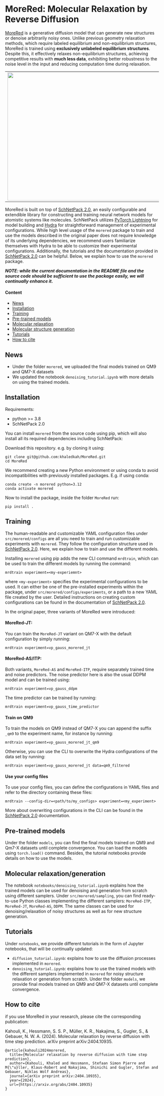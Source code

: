 # MoreRed: Molecular Relaxation by Reverse Diffusion

[MoreRed](https://arxiv.org/abs/2404.10935) is a generative diffusion model that can generate new structures or denoise arbitrarily noisy ones. Unlike previous geometry relaxation methods, which require labeled equilibrium and non-equilibrium structures, MoreRed is trained using **exclusively unlabeled equilibrium structures**. Despite this, it effectively relaxes non-equilibrium structures, achieving competitive results with **much less data**, exhibiting better robustness to the noise level in the input and reducing computation time during relaxation.

<table align="center", border=0>
  <tr>
    <td rowspan="2">
      <img src="https://github.com/khaledkah/MoreRed/assets/56682622/5f7a680e-7fd2-434e-b3a8-abc2aad6d39f" width="550" height="420">
    </td>
    <td>
      <img src="https://github.com/khaledkah/MoreRed/assets/56682622/a02032ba-a3a2-4b20-9658-faada1cbdd73" width="300" height="200">
    </td>
  </tr>
  <tr>
    <td>
      <img src="https://github.com/khaledkah/MoreRed/assets/56682622/dc18a881-8abc-48c8-a704-e10dc528998c" width="300" height="200">
    </td>
  </tr>
</table>

MoreRed is built on top of [SchNetPack 2.0](https://github.com/atomistic-machine-learning/schnetpack/tree/master), an easily configurable and extendible library for constructing and training neural network models for atomistic systems like molecules. SchNetPack utilizes [PyTorch Lightning](https://www.pytorchlightning.ai/) for model building and [Hydra](https://hydra.cc/) for straightforward management of experimental configurations. While high level usage of the `morered` package to train and use the models described in the original paper does not require knowledge of its underlying dependencies, we recommend users familiarize themselves with Hydra to be able to customize their experimental configurations. Additionally, the tutorials and the documentation provided in [SchNetPack 2.0](https://github.com/atomistic-machine-learning/schnetpack/tree/master) can be helpful. Below, we explain how to use the `morered` package.

**_NOTE: while the current documentation in the README file and the source code should be sufficient to use the package easily, we will continually enhance it._**

#### Content

+ [News](/README.md##News)
+ [Installation](/README.md##Installation)
+ [Training](/README.md##Training)
+ [Pre-trained models](/README.md##Pre-trained-models)
+ [Molecular relaxation](/README.md##Molecular-relaxation)
+ [Molecular structure generation](/README.md##Molecular-structure-generation)
+ [Tutorials](/README.md##Tutorials)
+ [How to cite](/README.md##How-to-cite)

## News
- Under the folder `morered`, we uploaded the final models trained on QM9 and QM7-X datasets
- We updated the notebook `denoising_tutorial.ipynb` with more details on using the trained models.

## Installation
Requirements:
- python >= 3.8
- SchNetPack 2.0

You can install `morered` from the source code using pip, which will also install all its required dependencies including SchNetPack:

Download this repository. e.g. by cloning it using:
```
git clone git@github.com:khaledkah/MoreRed.git
cd MoreRed
```
We recommend creating a new Python environment or using conda to avoid incompatibilities with previously installed packages. E.g. if using conda:
```
conda create -n morered python=3.12
conda activate morered
```
Now to install the package, inside the folder `MoreRed` run:
```
pip install .
```

## Training
The human-readable and customizable YAML configuration files under `src/morered/configs` are all you need to train and run customizable experiments with `morered`. They follow the configuration structure used in [SchNetPack 2.0](https://github.com/atomistic-machine-learning/schnetpack/tree/master). Here, we explain how to train and use the different models.

Installing `morered` using pip adds the new CLI command `mrdtrain`, which can be used to train the different models by running the command:
```
mrdtrain experiment=<my-experiemnt>
```
where `<my-experiment>` specifies the experimental configurations to be used. It can either be one of the pre-installed experiments within the package, under `src/morered/configs/experiments`, or a path to a new YAML file created by the user. Detailed instructions on creating custom configurations can be found in the documentation of [SchNetPack 2.0](https://github.com/atomistic-machine-learning/schnetpack/tree/master).

In the original paper, three variants of MoreRed were introduced:

#### MoreRed-JT:
You can train the `MoreRed-JT` variant on QM7-X with the default configuration by simply running:
```
mrdtrain experiment=vp_gauss_morered_jt
```

#### MoreRed-AS/ITP:
Both variants, `MoreRed-AS` and `MoreRed-ITP`, require separately trained time and noise predictors. The noise predictor here is also the usual DDPM model and can be trained using:
```
mrdtrain experiment=vp_gauss_ddpm
```
The time predictor can be trained by running:
```
mrdtrain experiment=vp_gauss_time_predictor
```

#### Train on QM9
To train the models on QM9 instead of QM7-X you can append the suffix `_qm9` to the experiment name, for instance by running:
```
mrdtrain experiment=vp_gauss_morered_jt_qm9
```
Otherwise, you can use the CLI to overwrite the Hydra configurations of the data set by running:
```
mrdtrain experiment=vp_gauss_morered_jt data=qm9_filtered
```

#### Use your config files
To use your config files, you can define the configurations in YAML files and refer to the directory containing these files:

```
mrdtrain --config-dir=<path/to/my_configs> experiment=<my_experiment>

```
More about overwriting configurations in the CLI can be found in the [SchNetPack 2.0](https://github.com/atomistic-machine-learning/schnetpack/tree/master) documentation. 

## Pre-trained models
Under the folder `models`, you can find the final models trained on QM9 and Qm7-X datasets until complete convergence. You can load the models using `torch.load()` command. Besides, the tutorial notebooks provide details on how to use the models.

## Molecular relaxation/generation
The notebook `notebooks/denoising_tutorial.ipynb` explains how the trained models can be used for denoising and generation from scratch using different samplers.
Under `src/morered/sampling`, you can find ready-to-use Python classes implementing the different samplers: `MoreRed-ITP`, `MoreRed-JT`, `MoreRed-AS`, `DDPM`. The same classes can be used for denoising/relaxation of noisy structures as well as for new structure generation.

## Tutorials
Under `notebooks`, we provide different tutorials in the form of Jupyter notebooks, that will be continually updated:
  - `diffusion_tutorial.ipynb`: explains how to use the diffusion processes implemented in `morered`.
  - `denoising_tutorial.ipynb`: explains how to use the trained models with the different samplers implemented in `morered` for noisy structure relaxation or generation from scratch. Under the folder `models`, we provide final models trained on QM9 and QM7-X datasets until complete convergence.

## How to cite
if you use MoreRed in your research, please cite the corresponding publication:

Kahouli, K., Hessmann, S. S. P., Müller, K. R., Nakajima, S., Gugler, S., & Gebauer, N. W. A. (2024). Molecular relaxation by reverse diffusion with time step prediction. arXiv preprint arXiv:2404.10935.

    @article{kahouli2024morered,
      title={Molecular relaxation by reverse diffusion with time step prediction},
      author={Kahouli, Khaled and Hessmann, Stefaan Simon Pierre and M{\"u}ller, Klaus-Robert and Nakajima, Shinichi and Gugler, Stefan and Gebauer, Niklas Wolf Andreas},
      journal={arXiv preprint arXiv:2404.10935},
      year={2024},
      url={https://arxiv.org/abs/2404.10935}
    }
